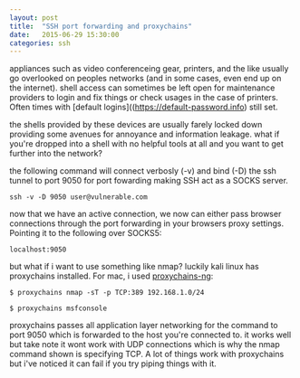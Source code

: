 ```yaml
---
layout: post
title:  "SSH port forwarding and proxychains"
date:   2015-06-29 15:30:00
categories: ssh
---
```

appliances such as video conferenceing gear, printers, and the like usually go overlooked on peoples networks (and in some cases, even end up on the internet). shell access can sometimes be left open for maintenance providers to login and fix things or check usages in the case of printers. Often times with [default logins]((https://default-password.info) still set.

the shells provided by these devices are usually farely locked down providing some avenues for annoyance and information leakage. what if you're dropped into a shell with no helpful tools at all and you want to get further into the network?

the following command will connect verbosly (-v) and bind (-D) the ssh tunnel to port 9050 for port fowarding making SSH act as a SOCKS server.

```
ssh -v -D 9050 user@vulnerable.com
```

now that we have an active connection, we now can either pass browser connections through the port forwarding in your browsers proxy settings. Pointing it to the following over SOCKS5:

```
localhost:9050
```

but what if i want to use something like nmap? luckily kali linux has proxychains installed. For mac, i used [proxychains-ng](https://github.com/rofl0r/proxychains-ng):

```
$ proxychains nmap -sT -p TCP:389 192.168.1.0/24
```

```
$ proxychains msfconsole
```

proxychains passes all application layer networking for the command to port 9050 which is forwarded to the host you're connected to. it works well but take note it wont work with UDP connections which is why the nmap command shown is specifying TCP. A lot of things work with proxychains but i've noticed it can fail if you try piping things with it.
